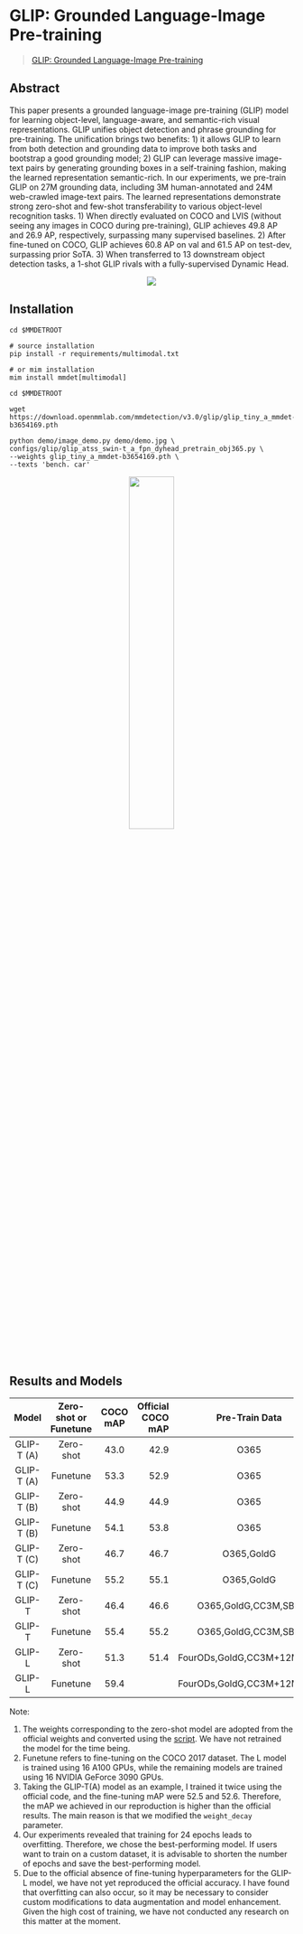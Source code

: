 # GLIP: Grounded Language-Image Pre-training

> [GLIP: Grounded Language-Image Pre-training](https://arxiv.org/abs/2112.03857)

<!-- [ALGORITHM] -->

## Abstract

This paper presents a grounded language-image pre-training (GLIP) model for learning object-level, language-aware, and semantic-rich visual representations. GLIP unifies object detection and phrase grounding for pre-training. The unification brings two benefits: 1) it allows GLIP to learn from both detection and grounding data to improve both tasks and bootstrap a good grounding model; 2) GLIP can leverage massive image-text pairs by generating grounding boxes in a self-training fashion, making the learned representation semantic-rich. In our experiments, we pre-train GLIP on 27M grounding data, including 3M human-annotated and 24M web-crawled image-text pairs. The learned representations demonstrate strong zero-shot and few-shot transferability to various object-level recognition tasks. 1) When directly evaluated on COCO and LVIS (without seeing any images in COCO during pre-training), GLIP achieves 49.8 AP and 26.9 AP, respectively, surpassing many supervised baselines. 2) After fine-tuned on COCO, GLIP achieves 60.8 AP on val and 61.5 AP on test-dev, surpassing prior SoTA. 3) When transferred to 13 downstream object detection tasks, a 1-shot GLIP rivals with a fully-supervised Dynamic Head.

<div align=center>
<img src="https://github.com/open-mmlab/mmyolo/assets/17425982/b87228d7-f000-4a5d-b103-fe535984417a"/>
</div>

## Installation

```shell
cd $MMDETROOT

# source installation
pip install -r requirements/multimodal.txt

# or mim installation
mim install mmdet[multimodal]
```

```shell
cd $MMDETROOT

wget https://download.openmmlab.com/mmdetection/v3.0/glip/glip_tiny_a_mmdet-b3654169.pth

python demo/image_demo.py demo/demo.jpg \
configs/glip/glip_atss_swin-t_a_fpn_dyhead_pretrain_obj365.py \
--weights glip_tiny_a_mmdet-b3654169.pth \
--texts 'bench. car'
```

<div align=center>
<img src="https://github.com/open-mmlab/mmdetection/assets/17425982/7b450d96-81ac-462a-92bc-0d4ae7b8721c" width="40%"/>
</div>

## Results and Models

|   Model    | Zero-shot or Funetune | COCO mAP | Official COCO mAP |       Pre-Train Data       |                                 Config                                  |                                                                                                                                                                                                   Download                                                                                                                                                                                                    |
| :--------: | :-------------------: | :------: | ----------------: | :------------------------: | :---------------------------------------------------------------------: | :-----------------------------------------------------------------------------------------------------------------------------------------------------------------------------------------------------------------------------------------------------------------------------------------------------------------------------------------------------------------------------------------------------------: |
| GLIP-T (A) |       Zero-shot       |   43.0   |              42.9 |            O365            |       [config](glip_atss_swin-t_a_fpn_dyhead_pretrain_obj365.py)        |                                                                                                                                                         [model](https://download.openmmlab.com/mmdetection/v3.0/glip/glip_tiny_a_mmdet-b3654169.pth)                                                                                                                                                          |
| GLIP-T (A) |       Funetune        |   53.3   |              52.9 |            O365            |   [config](glip_atss_swin-t_a_fpn_dyhead_16xb2_ms-2x_funtune_coco.py)   | [model](https://download.openmmlab.com/mmdetection/v3.0/glip/glip_atss_swin-t_a_fpn_dyhead_16xb2_ms-2x_funtune_coco/glip_atss_swin-t_a_fpn_dyhead_16xb2_ms-2x_funtune_coco_20230914_180419-e6addd96.pth)\| [log](https://download.openmmlab.com/mmdetection/v3.0/glip/glip_atss_swin-t_a_fpn_dyhead_16xb2_ms-2x_funtune_coco/glip_atss_swin-t_a_fpn_dyhead_16xb2_ms-2x_funtune_coco_20230914_180419.log.json) |
| GLIP-T (B) |       Zero-shot       |   44.9   |              44.9 |            O365            |       [config](glip_atss_swin-t_b_fpn_dyhead_pretrain_obj365.py)        |                                                                                                                                                         [model](https://download.openmmlab.com/mmdetection/v3.0/glip/glip_tiny_b_mmdet-6dfbd102.pth)                                                                                                                                                          |
| GLIP-T (B) |       Funetune        |   54.1   |              53.8 |            O365            |   [config](glip_atss_swin-t_b_fpn_dyhead_16xb2_ms-2x_funtune_coco.py)   | [model](https://download.openmmlab.com/mmdetection/v3.0/glip/glip_atss_swin-t_b_fpn_dyhead_16xb2_ms-2x_funtune_coco/glip_atss_swin-t_b_fpn_dyhead_16xb2_ms-2x_funtune_coco_20230916_163538-650323ba.pth)\| [log](https://download.openmmlab.com/mmdetection/v3.0/glip/glip_atss_swin-t_b_fpn_dyhead_16xb2_ms-2x_funtune_coco/glip_atss_swin-t_b_fpn_dyhead_16xb2_ms-2x_funtune_coco_20230916_163538.log.json) |
| GLIP-T (C) |       Zero-shot       |   46.7   |              46.7 |         O365,GoldG         |    [config](glip_atss_swin-t_c_fpn_dyhead_pretrain_obj365-goldg.py)     |                                                                                                                                                         [model](https://download.openmmlab.com/mmdetection/v3.0/glip/glip_tiny_c_mmdet-2fc427dd.pth)                                                                                                                                                          |
| GLIP-T (C) |       Funetune        |   55.2   |              55.1 |         O365,GoldG         |   [config](glip_atss_swin-t_c_fpn_dyhead_16xb2_ms-2x_funtune_coco.py)   | [model](https://download.openmmlab.com/mmdetection/v3.0/glip/glip_atss_swin-t_c_fpn_dyhead_16xb2_ms-2x_funtune_coco/glip_atss_swin-t_c_fpn_dyhead_16xb2_ms-2x_funtune_coco_20230914_182935-4ba3fc3b.pth)\| [log](https://download.openmmlab.com/mmdetection/v3.0/glip/glip_atss_swin-t_c_fpn_dyhead_16xb2_ms-2x_funtune_coco/glip_atss_swin-t_c_fpn_dyhead_16xb2_ms-2x_funtune_coco_20230914_182935.log.json) |
|   GLIP-T   |       Zero-shot       |   46.4   |              46.6 |    O365,GoldG,CC3M,SBU     | [config](glip_atss_swin-t_fpn_dyhead_pretrain_obj365-goldg-cc3m-sub.py) |                                                                                                                                                          [model](https://download.openmmlab.com/mmdetection/v3.0/glip/glip_tiny_mmdet-c24ce662.pth)                                                                                                                                                           |
|   GLIP-T   |       Funetune        |   55.4   |              55.2 |    O365,GoldG,CC3M,SBU     |    [config](glip_atss_swin-t_fpn_dyhead_16xb2_ms-2x_funtune_coco.py)    |     [model](https://download.openmmlab.com/mmdetection/v3.0/glip/glip_atss_swin-t_fpn_dyhead_16xb2_ms-2x_funtune_coco/glip_atss_swin-t_fpn_dyhead_16xb2_ms-2x_funtune_coco_20230914_224410-ba97be24.pth)\| [log](https://download.openmmlab.com/mmdetection/v3.0/glip/glip_atss_swin-t_fpn_dyhead_16xb2_ms-2x_funtune_coco/glip_atss_swin-t_fpn_dyhead_16xb2_ms-2x_funtune_coco_20230914_224410.log.json)     |
|   GLIP-L   |       Zero-shot       |   51.3   |              51.4 | FourODs,GoldG,CC3M+12M,SBU |       [config](glip_atss_swin-l_fpn_dyhead_pretrain_mixeddata.py)       |                                                                                                                                                            [model](https://download.openmmlab.com/mmdetection/v3.0/glip/glip_l_mmdet-abfe026b.pth)                                                                                                                                                            |
|   GLIP-L   |       Funetune        |   59.4   |                   | FourODs,GoldG,CC3M+12M,SBU |    [config](glip_atss_swin-l_fpn_dyhead_16xb2_ms-2x_funtune_coco.py)    |     [model](https://download.openmmlab.com/mmdetection/v3.0/glip/glip_atss_swin-l_fpn_dyhead_16xb2_ms-2x_funtune_coco/glip_atss_swin-l_fpn_dyhead_16xb2_ms-2x_funtune_coco_20230910_100800-e9be4274.pth)\| [log](https://download.openmmlab.com/mmdetection/v3.0/glip/glip_atss_swin-l_fpn_dyhead_16xb2_ms-2x_funtune_coco/glip_atss_swin-l_fpn_dyhead_16xb2_ms-2x_funtune_coco_20230910_100800.log.json)     |

Note:

1. The weights corresponding to the zero-shot model are adopted from the official weights and converted using the [script](../../tools/model_converters/glip_to_mmdet.py). We have not retrained the model for the time being.
2. Funetune refers to fine-tuning on the COCO 2017 dataset. The L model is trained using 16 A100 GPUs, while the remaining models are trained using 16 NVIDIA GeForce 3090 GPUs.
3. Taking the GLIP-T(A) model as an example, I trained it twice using the official code, and the fine-tuning mAP were 52.5 and 52.6. Therefore, the mAP we achieved in our reproduction is higher than the official results. The main reason is that we modified the `weight_decay` parameter.
4. Our experiments revealed that training for 24 epochs leads to overfitting. Therefore, we chose the best-performing model. If users want to train on a custom dataset, it is advisable to shorten the number of epochs and save the best-performing model.
5. Due to the official absence of fine-tuning hyperparameters for the GLIP-L model, we have not yet reproduced the official accuracy. I have found that overfitting can also occur, so it may be necessary to consider custom modifications to data augmentation and model enhancement. Given the high cost of training, we have not conducted any research on this matter at the moment.
